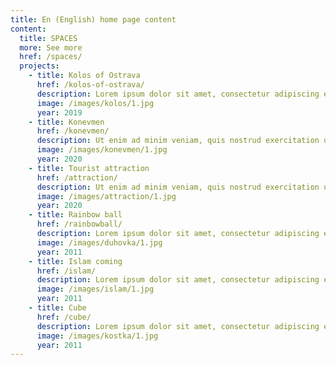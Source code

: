 ```yaml
---
title: En (English) home page content
content:
  title: SPACES
  more: See more
  href: /spaces/
  projects:
    - title: Kolos of Ostrava
      href: /kolos-of-ostrava/
      description: Lorem ipsum dolor sit amet, consectetur adipiscing elit, sed do eiusmod tempor incididunt ut labore et dolore magna aliqua. 
      image: /images/kolos/1.jpg
      year: 2019
    - title: Konevmen
      href: /konevmen/
      description: Ut enim ad minim veniam, quis nostrud exercitation ullamco laboris nisi ut aliquip ex ea commodo consequat
      image: /images/konevmen/1.jpg
      year: 2020
    - title: Tourist attraction
      href: /attraction/
      description: Ut enim ad minim veniam, quis nostrud exercitation ullamco laboris nisi ut aliquip ex ea commodo consequat
      image: /images/attraction/1.jpg
      year: 2020
    - title: Rainbow ball
      href: /rainbowball/
      description: Lorem ipsum dolor sit amet, consectetur adipiscing elit, sed do eiusmod tempor incididunt ut labore et dolore magna aliqua. 
      image: /images/duhovka/1.jpg
      year: 2011
    - title: Islam coming
      href: /islam/
      description: Lorem ipsum dolor sit amet, consectetur adipiscing elit, sed do eiusmod tempor incididunt ut labore et dolore magna aliqua. 
      image: /images/islam/1.jpg
      year: 2011
    - title: Cube
      href: /cube/
      description: Lorem ipsum dolor sit amet, consectetur adipiscing elit, sed do eiusmod tempor incididunt ut labore et dolore magna aliqua. 
      image: /images/kostka/1.jpg
      year: 2011
---
```

